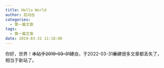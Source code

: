 ```yaml
---
title: Hello World
author: 启动台
categories:
  - 第一篇文章
tags:
  - 第一篇文章
date: 2019-03-31 11:18:00
---
```

你好，世界！~~本站于2019-03-31建立~~，于2022-03-31~~重建~~很多文章都丢失了，相当于新站了。